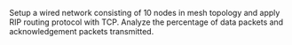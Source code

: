 Setup a wired network consisting of 10 nodes in mesh topology and apply RIP routing protocol with TCP. Analyze the percentage of data packets and acknowledgement packets transmitted. 
